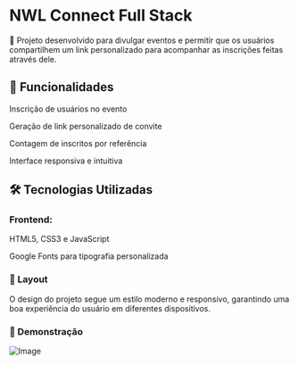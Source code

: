 # NWL Connect Full Stack

🚀 Projeto desenvolvido para divulgar eventos e permitir que os usuários compartilhem um link personalizado para acompanhar as inscrições feitas através dele.

## 📌 Funcionalidades

Inscrição de usuários no evento

Geração de link personalizado de convite

Contagem de inscritos por referência

Interface responsiva e intuitiva

## 🛠️ Tecnologias Utilizadas

### Frontend:

HTML5, CSS3 e JavaScript

Google Fonts para tipografia personalizada

### 🎨 Layout

O design do projeto segue um estilo moderno e responsivo, garantindo uma boa experiência do usuário em diferentes dispositivos.

### 📸 Demonstração

![Image](https://github.com/user-attachments/assets/2205abee-445b-4901-8e77-fe4904060810)
